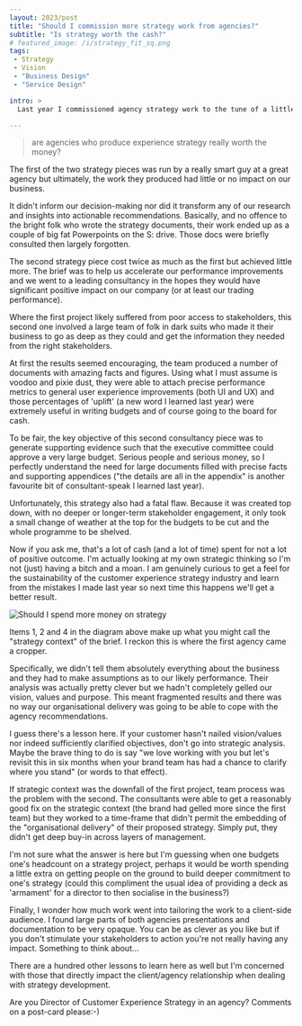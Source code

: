 ```yaml
---
layout: 2023/post
title: "Should I commission more strategy work from agencies?"
subtitle: "Is strategy worth the cash?"
# featured_image: /i/strategy_fit_sq.png
tags:
 - Strategy
 - Vision
 - "Business Design"
 - "Service Design"

intro: >
  Last year I commissioned agency strategy work to the tune of a little under a million pounds. With the advantage of hindsight, I have to ask myself

---
```

> are agencies who produce experience strategy really worth the money?

The first of the two strategy pieces was run by a really smart guy at a great agency but ultimately, the work they produced had little or no impact on our business. 

It didn't inform our decision-making nor did it transform any of our research and insights into actionable recommendations. Basically, and no offence to the bright folk who wrote the strategy documents, their work ended up as a couple of big fat Powerpoints on the S: drive. Those docs were briefly consulted then largely forgotten.

The second strategy piece cost twice as much as the first but achieved little more. The brief was to help us accelerate our performance improvements and we went to a leading consultancy in the hopes they would have significant positive impact on our company (or at least our trading performance).

Where the first project likely suffered from poor access to stakeholders, this second one involved a large team of folk in dark suits who made it their business to go as deep as they could and get the information they needed from the right stakeholders.

At first the results seemed encouraging, the team produced a number of documents with amazing facts and figures. Using what I must assume is voodoo and pixie dust, they were able to attach precise performance metrics to general user experience improvements (both UI and UX) and those percentages of 'uplift' (a new word I learned last year) were extremely useful in writing budgets and of course going to the board for cash.

To be fair, the key objective of this second consultancy piece was to generate supporting evidence such that the executive committee could approve a very large budget. Serious people and serious money, so I perfectly understand the need for large documents filled with precise facts and supporting appendices ("the details are all in the appendix" is another favourite bit of consultant-speak I learned last year).

Unfortunately, this strategy also had a fatal flaw. Because it was created top down, with no deeper or longer-term stakeholder engagement, it only took a small change of weather at the top for the budgets to be cut and the whole programme to be shelved.

Now if you ask me, that's a lot of cash (and a lot of time) spent for not a lot of positive outcome. I'm actually looking at my own strategic thinking so I'm not (just) having a bitch and a moan. I am genuinely curious to get a feel for the sustainability of the customer experience strategy industry and learn from the mistakes I made last year so next time this happens we'll get a better result.

![Should I spend more money on strategy](http://donkeyontheedge.com/images/strategy_fit.png)

Items 1, 2 and 4 in the diagram above make up what you might call the "strategy context" of the brief. I reckon this is where the first agency came a cropper. 

Specifically, we didn't tell them absolutely everything about the business and they had to make assumptions as to our likely performance. Their analysis was actually pretty clever but we hadn't completely gelled our vision, values and purpose. This meant fragmented results and there was no way our organisational delivery was going to be able to cope with the agency recommendations.

I guess there's a lesson here. If your customer hasn't nailed vision/values nor indeed sufficiently clarified objectives, don't go into strategic analysis. Maybe the brave thing to do is say "we love working with you but let's revisit this in six months when your brand team has had a chance to clarify where you stand" (or words to that effect).

If strategic context was the downfall of the first project, team process was the problem with the second. The consultants were able to get a reasonably good fix on the strategic context (the brand had gelled more since the first team) but they worked to a time-frame that didn't permit the embedding of the "organisational delivery" of their proposed strategy. Simply put, they didn't get deep buy-in across layers of management.

I'm not sure what the answer is here but I'm guessing when one budgets one's headcount on a strategy project, perhaps it would be worth spending a little extra on getting people on the ground to build deeper commitment to one's strategy (could this compliment the usual idea of providing a deck as 'armament' for a director to then socialise in the business?)

Finally, I wonder how much work went into tailoring the work to a client-side audience. I found large parts of both agencies presentations and documentation to be very opaque. You can be as clever as you like but if you don't stimulate your stakeholders to action you're not really having any impact. Something to think about...

There are a hundred other lessons to learn here as well but I'm concerned with those that directly impact the client/agency relationship when dealing with strategy development.

Are you Director of Customer Experience Strategy in an agency? Comments on a post-card please:-)

